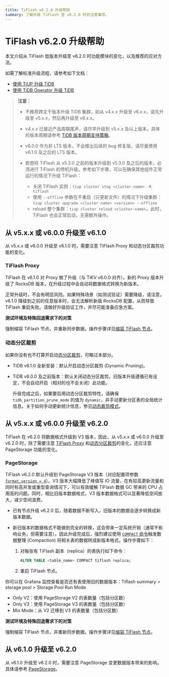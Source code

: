 ```yaml
---
title: TiFlash v6.2.0 升级帮助
summary: 了解升级 TiFlash 至 v6.2.0 时的注意事项。
---
```


# TiFlash v6.2.0 升级帮助

本文介绍从 TiFlash 低版本升级至 v6.2.0 时功能模块的变化，以及推荐的应对方法。

如需了解标准升级流程，请参考如下文档：

- [使用 TiUP 升级 TiDB](/upgrade-tidb-using-tiup.md)
- [使用 TiDB Operator 升级 TiDB](https://docs.pingcap.com/zh/tidb-in-kubernetes/stable/upgrade-a-tidb-cluster)

> **注意：**
>
> - 不推荐跨主干版本升级 TiDB 集群，如从 v4.x.x 升级至 v6.x.x，请先升级至 v5.x.x，然后再升级至 v6.x.x。
>
> - v4.x.x 已接近产品周期尾声，请尽早升级到 v5.x.x 及以上版本。具体的版本周期请参考 [TiDB 版本周期支持策略](https://pingcap.com/zh/tidb-release-support-policy)。
>
> - v6.0.0 作为非 LTS 版本，不会推出后续的 bug 修复版，请尽量使用 v6.1.0 及之后的 LTS 版本。
>
> - 若想将 TiFlash 从 v5.3.0 之前的版本升级到 v5.3.0 及之后的版本，必须进行 TiFlash 的停机升级。参考如下步骤，可以在确保其他组件正常运行的情况下升级 TiFlash：
>
>     - 关闭 TiFlash 实例：`tiup cluster stop <cluster-name> -R tiflash`
>     - 使用 `--offline` 参数在不重启（只更新文件）的情况下升级集群：`tiup cluster upgrade <cluster-name> <version> --offline`
>     - reload 整个集群：`tiup cluster reload <cluster-name>`。此时，TiFlash 也会正常启动，无需额外操作。

## 从 v5.x.x 或 v6.0.0 升级至 v6.1.0

从 v5.x.x 或 v6.0.0 升级至 v6.1.0 时，需要注意 TiFlash Proxy 和动态分区裁剪功能的变化。

### TiFlash Proxy

TiFlash 在 v6.1.0 对 Proxy 做了升级（与 TiKV v6.0.0 对齐）。新的 Proxy 版本升级了 RocksDB 版本，在升级过程中会自动将数据格式转换为新版本。

正常升级时，不会有明显风险。如果特殊场景（如测试验证）需要降级，请注意，v6.1.0 降级到之前的任意版本时，会无法解析新版 RocksDB 配置，从而导致 TiFlash 重启失败。请做好升级验证工作，并尽可能准备应急方案。

**测试环境及特殊回退需求下的对策**

强制缩容 TiFlash 节点，并重新同步数据。操作步骤详见[缩容 TiFlash 节点](/scale-tidb-using-tiup.md#缩容-tiflash-节点)。

### 动态分区裁剪

如果你没有也不打算开启动[态分区裁剪](/partitioned-table.md#动态裁剪模式)，可略过本部分。

- TiDB v6.1.0 全新安装：默认开启动态分区裁剪 (Dynamic Pruning)。

- TiDB v6.0.0 及之前版本：默认关闭动态分区裁剪。旧版本升级遵循已有设定，不会自动开启（相对的也不会关闭）此功能。

    升级完成之后，如果要启用动态分区裁剪特性，请确保 `tidb_partition_prune_mode` 的值为 `dynamic`，并手动更新分区表的全局统计信息。关于如何手动更新统计信息，参见[动态裁剪模式](/partitioned-table.md#动态裁剪模式)。

## 从 v5.x.x 或 v6.0.0 升级至 v6.2.0

TiFlash 在 v6.2.0 将数据格式升级到 V3 版本，因此，从 v5.x.x 或 v6.0.0 升级至 v6.2.0 时，除了需要注意 [TiFlash Proxy](#tiflash-proxy) 和[动态分区裁剪](#动态分区裁剪)的变化，还应注意 PageStorage 功能的变化。

### PageStorage

TiFlash v6.2.0 默认升级到 PageStorage V3 版本（对应配置项参数 [`format_version = 4`](/tiflash/tiflash-configuration.md#配置文件-tiflashtoml)）。V3 版本大幅降低了峰值写 IO 流量，在有较高更新流量和同时有高并发或重型查询情况下，可以有效缓解 TiFlash 数据 GC 带来的 CPU 占用高的问题。同时，相比旧版本数据格式，V3 版本数据格式可以显著降低空间放大，减少空间浪费。

- 已有节点升级 v6.2.0 后，随着数据不断写入，旧版本的数据会逐步转换成新版本数据。
- 新旧版本的数据格式不能做到完全的转换，这会带来一定系统开销（通常不影响业务，但需要注意）。因此升级完成后，强烈建议使用 [`COMPACT` 命令](/sql-statements/sql-statement-alter-table-compact.md)触发数据整理 (Compaction) 将相关表的数据转成新版本格式。操作步骤如下：

    1. 对每张有 TiFlash 副本（replica）的表执行如下命令：

        ```sql
        ALTER TABLE <table_name> COMPACT tiflash replica;
        ```

    2. 重启 TiFlash 节点。

你可以在 Grafana 监控查看是否还有表使用旧的数据版本：Tiflash summary > storage pool > Storage Pool Run Mode

- Only V2：使用 PageStorage V2 的表数量（包括分区数）
- Only V3：使用 PageStorage V3 的表数量（包括分区数）
- Mix Mode：从 V2 迁移到 V3 的表数量（包括分区数）

**测试环境及特殊回退需求下的对策**

强制缩容 TiFlash 节点，并重新同步数据。操作步骤详见[缩容 TiFlash 节点](/scale-tidb-using-tiup.md#缩容-tiflash-节点)。

## 从 v6.1.0 升级至 v6.2.0

从 v6.1.0 升级至 v6.2.0 时，需要注意 PageStorage 变更数据版本带来的影响。具体请参考 [PageStorage](#pagestorage)。
